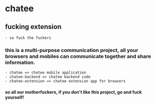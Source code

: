 # chatee

## fucking extension

    - so fuck the fuckers

### this is a multi-purpose communication project, all your browsers and mobiles can communicate together and share information.

    - chatee => chatee mobile application
    - chatee-backend => chatee backend code
    - chatee-extension => chatee extension app for browsers

#### so all our motherfuckers, if you don't like this project, go and fuck yourself!
